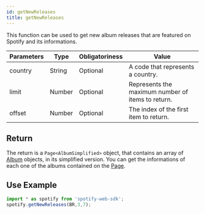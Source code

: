 ```yaml
---
id: getNewReleases
title: getNewReleases
---
```


This function can be used to get new album releases that are featured on Spotify and its informations.

Parameters | Type    | Obligatoriness | Value
-----------|---------|----------------|--------------
country    | String  | Optional       | A code that represents a country. 
limit      | Number  | Optional       | Represents the maximum number of items to return.
offset     | Number  | Optional       | The index of the first item to return.

## Return

The return is a `Page<AlbumSimplified>` object, that contains an array of [Album]() objects, in its simplified version. You can get the informations of each one of the albums contained on the [Page]().

## Use Example

```javascript
import * as spotify from 'spotify-web-sdk';
spotify.getNewReleases(BR,3,7);
```
